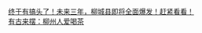   
[终于有搞头了！未来三年，柳城县即将全面爆发！赶紧看看！](http://www.dianyue.me/archives/848/di9kl3ccx5qjrihr/)  
[有古来摆：柳州人爱喝茶](http://www.dianyue.me/archives/754/2jbscs5chaua4ggm/)